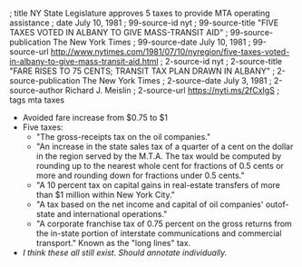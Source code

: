 ; title NY State Legislature approves 5 taxes to provide MTA operating assistance
; date July 10, 1981
; 99-source-id nyt
; 99-source-title "FIVE TAXES VOTED IN ALBANY TO GIVE MASS-TRANSIT AID"
; 99-source-publication The New York Times
; 99-source-date July 10, 1981
; 99-source-url http://www.nytimes.com/1981/07/10/nyregion/five-taxes-voted-in-albany-to-give-mass-transit-aid.html
; 2-source-id nyt
; 2-source-title "FARE RISES TO 75 CENTS; TRANSIT TAX PLAN DRAWN IN ALBANY"
; 2-source-publication The New York Times
; 2-source-date July 3, 1981
; 2-source-author Richard J. Meislin
; 2-source-url https://nyti.ms/2fCxIgS
; tags mta taxes

- Avoided fare increase from $0.75 to $1
- Five taxes:
  - "The gross-receipts tax on the oil companies."
  - "An increase in the state sales tax of a quarter of a cent on the dollar in the region served by the M.T.A. The tax would be computed by rounding up to the nearest whole cent for fractions of 0.5 cents or more and rounding down for fractions under 0.5 cents."
  - "A 10 percent tax on capital gains in real-estate transfers of more than $1 million within New York City."
  - "A tax based on the net income and capital of oil companies' outof-state and international operations."
  - "A corporate franchise tax of 0.75 percent on the gross returns from the in-state portion of interstate communications and commercial transport." Known as the "long lines" tax.
- *I think these all still exist. Should annotate individually.*
